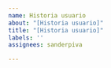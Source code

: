 ```yaml
---
name: Historia usuario
about: "[Historia usuario]"
title: "[Historia usuario]"
labels: ''
assignees: sanderpiva

---
```



